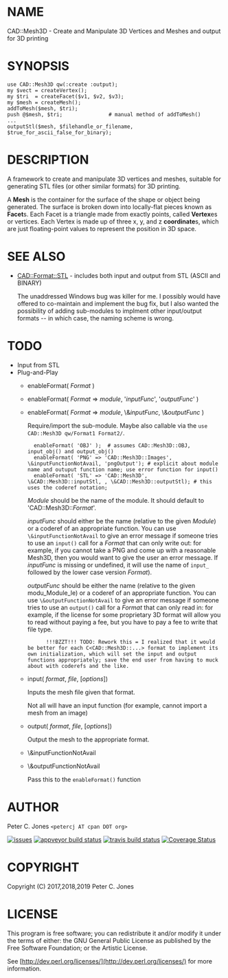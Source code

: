 # NAME

CAD::Mesh3D - Create and Manipulate 3D Vertices and Meshes and output for 3D printing

# SYNOPSIS

    use CAD::Mesh3D qw(:create :output);
    my $vect = createVertex();
    my $tri  = createFacet($v1, $v2, $v3);
    my $mesh = createMesh();
    addToMesh($mesh, $tri);
    push @$mesh, $tri;               # manual method of addToMesh()
    ...
    outputStl($mesh, $filehandle_or_filename, $true_for_ascii_false_for_binary);

# DESCRIPTION

A framework to create and manipulate 3D vertices and meshes, suitable for generating STL files
(or other similar formats) for 3D printing.

A **Mesh** is the container for the surface of the shape or object being generated.  The surface is broken down
into locally-flat pieces known as **Facet**s.  Each Facet is a triangle made from exactly points, called
**Vertex**es or vertices.  Each Vertex is made up of three x, y, and z **coordinate**s, which are just
floating-point values to represent the position in 3D space.

# SEE ALSO

- [CAD::Format::STL](https://metacpan.org/pod/CAD::Format::STL) - includes both input and output from STL (ASCII and BINARY)

    The unaddressed Windows bug was killer for me.  I possibly would have offered
    to co-maintain and implement the bug fix, but I also wanted the possibility
    of adding sub-modules to implment other input/output formats -- in which case, the naming
    scheme is wrong.

# TODO

- Input from STL
- Plug-and-Play
    - enableFormat( _Format_ )
    - enableFormat( _Format_ => _module_, '_inputFunc_', '_outputFunc_' )
    - enableFormat( _Format_ => _module_, \\&_inputFunc_, \\&_outputFunc_ )

        Require/import the sub-module.  Maybe also callable via the `use CAD::Mesh3D qw/Format1 Format2/`.

            enableFormat( 'OBJ' );  # assumes CAD::Mesh3D::OBJ, input_obj() and output_obj()
            enableFormat( 'PNG' => 'CAD::Mesh3D::Images', \&inputFunctionNotAvail, 'pngOutput'); # explicit about module name and outuput function name; use error function for input()
            enableFormat( 'STL' => 'CAD::Mesh3D', \&CAD::Mesh3D::inputStl, , \&CAD::Mesh3D::outputStl); # this uses the coderef notation;

        _Module_ should be the name of the module.  It should default to
        'CAD::Mesh3D::_Format_'.

        _inputFunc_ should either be the name (relative to the given _Module_) or a
        coderef of an appropriate function.  You can use `\&inputFunctionNotAvail`
        to give an error message if someone tries to use an `input()` call for a
        _Format_ that can only write out: for example, if you cannot take a PNG and
        come up with a reasonable Mesh3D, then you would want to give the user an error
        message.  If _inputFunc_ is missing or undefined, it will use the name of
        `input_` followed by the lower case version _Format_).

        _outputFunc_ should be either the name (relative to the given modu_Module_le)
        or a coderef of an appropriate function.  You can use `\&outputFunctionNotAvail`
        to give an error message if someone tries to use an `output()` call for a
        _Format_ that can only read in: for example, if the license for some proprietary
        3D format will allow you to read without paying a fee, but you have to pay a fee
        to write that file type.

                !!!BZZT!!! TODO: Rework this = I realized that it would be better for each C<CAD::Mesh3D::...> format to implement its own initialization, which will set the input and output functions appropriately; save the end user from having to muck about with coderefs and the like.

    - input( _format_, _file_, \[_options_\])

        Inputs the mesh file given that format.

        Not all will have an input function (for example, cannot import a mesh from an image)

    - output( _format_, _file_, \[_options_\])

        Output the mesh to the appropriate format.

    - \\&inputFunctionNotAvail
    - \\&outputFunctionNotAvail

        Pass this to the `enableFormat()` function

# AUTHOR

Peter C. Jones `<petercj AT cpan DOT org>`

<div>
    <a href="https://github.com/pryrt/CAD-Mesh3D/issues"><img src="https://img.shields.io/github/issues/pryrt/CAD-Mesh3D.svg" alt="issues" title="issues"></a>
    <a href="https://ci.appveyor.com/project/pryrt/CAD-Mesh3D"><img src="https://ci.appveyor.com/api/projects/status/bc5jt6b2bjmpig5x?svg=true" alt="appveyor build status" title="appveyor build status"></a>
    <a href="https://travis-ci.org/pryrt/CAD-Mesh3D"><img src="https://travis-ci.org/pryrt/CAD-Mesh3D.svg?branch=master" alt="travis build status" title="travis build status"></a>
    <a href='https://coveralls.io/github/pryrt/CAD-Mesh3D?branch=master'><img src='https://coveralls.io/repos/github/pryrt/CAD-Mesh3D/badge.svg?branch=master' alt='Coverage Status' title='Coverage Status' /></a>
</div>

# COPYRIGHT

Copyright (C) 2017,2018,2019 Peter C. Jones

# LICENSE

This program is free software; you can redistribute it and/or modify it
under the terms of either: the GNU General Public License as published
by the Free Software Foundation; or the Artistic License.

See [http://dev.perl.org/licenses/](http://dev.perl.org/licenses/) for more information.
